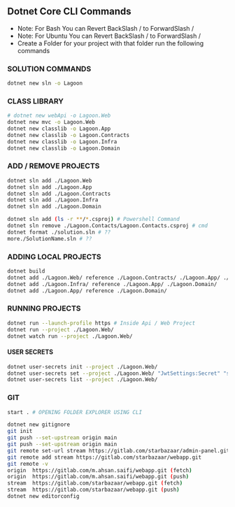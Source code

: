 ## Dotnet Core CLI Commands
- Note: For Bash You can Revert BackSlash / to ForwardSlash /
- Note: For Ubuntu You can Revert BackSlash / to ForwardSlash /
- Create a Folder for your project with that folder run the following commands

### SOLUTION COMMANDS
```bash
dotnet new sln -o Lagoon
```
### CLASS LIBRARY
```bash
# dotnet new webApi -o Lagoon.Web
dotnet new mvc -o Lagoon.Web
dotnet new classlib -o Lagoon.App
dotnet new classlib -o Lagoon.Contracts
dotnet new classlib -o Lagoon.Infra
dotnet new classlib -o Lagoon.Domain
```
### ADD / REMOVE PROJECTS
```bash
dotnet sln add ./Lagoon.Web
dotnet sln add ./Lagoon.App
dotnet sln add ./Lagoon.Contracts
dotnet sln add ./Lagoon.Infra
dotnet sln add ./Lagoon.Domain

dotnet sln add (ls -r **/*.csproj) # Powershell Command
dotnet sln remove ./Lagoon.Contacts/Lagoon.Contacts.csproj # cmd
dotnet format ./solution.sln # ??
more./SolutionName.sln # ??
```
### ADDING LOCAL PROJECTS
```bash
dotnet build
dotnet add ./Lagoon.Web/ reference ./Lagoon.Contracts/ ./Lagoon.App/ ./Lagoon.Infra/
dotnet add ./Lagoon.Infra/ reference ./Lagoon.App/ ./Lagoon.Domain/
dotnet add ./Lagoon.App/ reference ./Lagoon.Domain/
```
### RUNNING PROJECTS
```bash
dotnet run --launch-profile https # Inside Api / Web Project
dotnet run --project ./Lagoon.Web/
dotnet watch run --project ./Lagoon.Web/

```
#### USER SECRETS
```bash 
dotnet user-secrets init --project ./Lagoon.Web/
dotnet user-secrets set --project ./Lagoon.Web/ "JwtSettings:Secret" "super-secret-key-from-user-secrets"
dotnet user-secrets list --project ./Lagoon.Web/
```

### GIT
```bash
start . # OPENING FOLDER EXPLORER USING CLI

dotnet new gitignore
git init
git push --set-upstream origin main
git push --set-upstream origin main
git remote set-url stream https://gitlab.com/starbazaar/admin-panel.git
git remote add stream https://gitlab.com/starbazaar/webapp.git
git remote -v
origin  https://gitlab.com/m.ahsan.saifi/webapp.git (fetch)
origin  https://gitlab.com/m.ahsan.saifi/webapp.git (push)
stream  https://gitlab.com/starbazaar/webapp.git (fetch)
stream  https://gitlab.com/starbazaar/webapp.git (push)
dotnet new editorconfig
```

